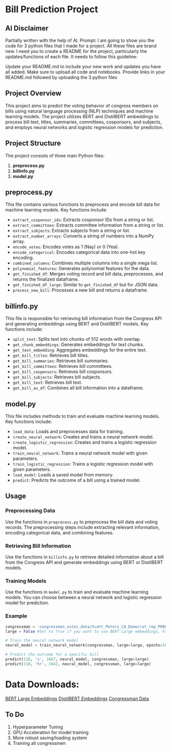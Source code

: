 # Bill Prediction Project

## AI Disclaimer
Partially written with the help of AI. Prompt: I am going to show you the code for 3 python files that I made for a project. All these files are brand new. I need you to create a README for the project, particularly the updates/functions of each file. It needs to follow this guideline:

Update your README.md to include your new work and updates you have all added. Make sure to upload all code and notebooks. Provide links in your README.md
followed by uploading the 3 python files


## Project Overview

This project aims to predict the voting behavior of congress members on bills using natural language processing (NLP) techniques and machine learning models. The project utilizes BERT and DistilBERT embeddings to process bill text, titles, summaries, committees, cosponsors, and subjects, and employs neural networks and logistic regression models for prediction.

## Project Structure

The project consists of three main Python files:

1. **preprocess.py**
2. **billinfo.py**
3. **model.py**

## preprocess.py

This file contains various functions to preprocess and encode bill data for machine learning models. Key functions include:

- `extract_cosponsor_ids`: Extracts cosponsor IDs from a string or list.
- `extract_committees`: Extracts committee information from a string or list.
- `extract_subjects`: Extracts subjects from a string or list.
- `extract_number_arrays`: Converts a string of numbers into a NumPy array.
- `encode_votes`: Encodes votes as 1 (Nay) or 0 (Yea).
- `encode_categorical`: Encodes categorical data into one-hot key encoding.
- `combined_columns`: Combines multiple columns into a single mega list.
- `polynomial_features`: Generates polynomial features for the data.
- `get_finished_df`: Merges voting record and bill data, preprocesses, and returns the finalized dataframe.
- `get_finished_df_large`: Similar to `get_finished_df` but for JSON data.
- `process_new_bill`: Processes a new bill and returns a dataframe.

## billinfo.py

This file is responsible for retrieving bill information from the Congress API and generating embeddings using BERT and DistilBERT models. Key functions include:

- `split_text`: Splits text into chunks of 512 words with overlap.
- `get_chunk_embeddings`: Generates embeddings for text chunks.
- `get_text_embedding`: Aggregates embeddings for the entire text.
- `get_bill_titles`: Retrieves bill titles.
- `get_bill_summaries`: Retrieves bill summaries.
- `get_bill_committees`: Retrieves bill committees.
- `get_bill_cosponsors`: Retrieves bill cosponsors.
- `get_bill_subjects`: Retrieves bill subjects.
- `get_bill_text`: Retrieves bill text.
- `get_bill_as_df`: Combines all bill information into a dataframe.

## model.py

This file includes methods to train and evaluate machine learning models. Key functions include:

- `load_data`: Loads and preprocesses data for training.
- `create_neural_network`: Creates and trains a neural network model.
- `create_logistic_regression`: Creates and trains a logistic regression model.
- `train_neural_network`: Trains a neural network model with given parameters.
- `train_logistic_regression`: Trains a logistic regression model with given parameters.
- `load_model`: Loads a saved model from memory.
- `predict`: Predicts the outcome of a bill using a trained model.

## Usage

### Preprocessing Data

Use the functions in `preprocess.py` to preprocess the bill data and voting records. The preprocessing steps include extracting relevant information, encoding categorical data, and combining features.

### Retrieving Bill Information

Use the functions in `billinfo.py` to retrieve detailed information about a bill from the Congress API and generate embeddings using BERT or DistilBERT models.

### Training Models

Use the functions in `model.py` to train and evaluate machine learning models. You can choose between a neural network and logistic regression model for prediction.

### Example

```python
congressman = 'congressman_votes_data/Scott_Peters_CA_Democrat_rep_P000608_nan.csv'
large = False #Set to True if you want to use BERT Large embeddings, False for DistilBert embeddings

# Train the neural network model
neural_model = train_neural_network(congressman, large=large, epochs=10, metric=['Recall'])

# Predict the outcome for a specific bill
predict(118, 's', 1667, neural_model, congressman, large=large)
predict(118, 'hr', 3442, neural_model, congressman, large=large)
```

# Data Downloads:

[BERT Large Embeddings](https://drive.google.com/file/d/1SIXCe2fGVnLYC062aPLHVIHMLs7zYksE/view?usp=sharing)
[DistilBERT Embeddings](https://drive.google.com/file/d/1Mpab1Mc6JTlcQokTGGY3-1169RgY_okD/view?usp=sharing)
[Congressman Data](https://drive.google.com/drive/folders/1trQ2IgKjsJwroj9lQ55R9QbZYUVTQ1rg?usp=sharing)



## To Do
1. Hyperparameter Tuning
2. GPU Acceleration for model training
3. More robust saving/loading system
4. Training all congressmen
